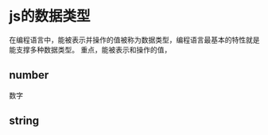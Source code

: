 # js的数据类型

  在编程语言中，能被表示并操作的值被称为数据类型，编程语言最基本的特性就是能支撑多种数据类型。
  重点，能被表示和操作的值，

## number

  数字

## string